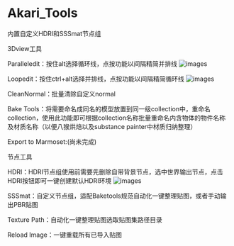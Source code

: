 <!--
 * @Author: your name
 * @Date: 2021-05-13 11:50:38
 * @LastEditTime: 2021-05-18 14:08:22
 * @LastEditors: Please set LastEditors
 * @Description: In User Settings Edit
 * @FilePath: \UI_Teste:\OneDrive\Python\Akari_Tools\README.md
-->
# Akari_Tools
内置自定义HDRI和SSSmat节点组

3Dview工具

Paralleledit：按住alt选择循环线，点按功能以间隔精简并排线
![images](https://github.com/BakaAkari/Images_lib/blob/main/Paralleledit.gif)

Loopedit：按住ctrl+alt选择并排线，点按功能以间隔精简循环线
![images](https://github.com/BakaAkari/Images_lib/blob/main/Loopedit.gif)

CleanNormal：批量清除自定义normal

Bake Tools：将需要命名成同名的模型放置到同一级collection中，重命名collection，使用此功能即可根据collection名称批量重命名内含物体的物件名称及材质名称（以便八猴烘焙以及substance painter中材质归纳整理）

Export to Marmoset:(尚未完成)



节点工具

HDRI：HDRI节点组使用前需要先删除自带背景节点，选中世界输出节点，点击HDRI按钮即可一键创建默认HDRI环境
![images](https://github.com/BakaAkari/Images_lib/blob/main/HDRI.gif)


SSSmat：自定义节点组，适配Baketools规范自动化一键整理贴图，或者手动输出PBR贴图

Texture Path：自动化一键整理贴图选取贴图集路径目录

Reload Image：一键重载所有已导入贴图
